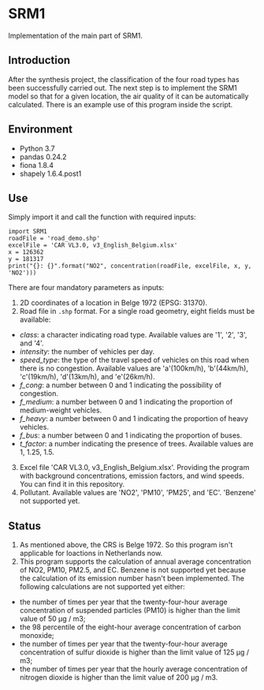 # SRM1
Implementation of the main part of SRM1.
## Introduction
After the synthesis project, the classification of the four road types has been successfully carried out. The next step is to implement the SRM1 model so that for a given location, the air quality of it can be automatically calculated. There is an example use of this program inside the script.
## Environment
* Python 3.7
* pandas 0.24.2
* fiona 1.8.4
* shapely 1.6.4.post1
## Use
Simply import it and call the function with required inputs:
```
import SRM1
roadFile = 'road_demo.shp'
excelFile = 'CAR VL3.0, v3_English_Belgium.xlsx'
x = 126362
y = 181317
print("{}: {}".format("NO2", concentration(roadFile, excelFile, x, y, 'NO2')))
```
There are four mandatory parameters as inputs:
1. 2D coordinates of a location in Belge 1972 (EPSG: 31370).
2. Road file in `.shp` format. For a single road geometry, eight fields must be available:
  * *class*: a character indicating road type. Available values are '1', '2', '3', and '4'.
  * *intensity*: the number of vehicles per day.
  * *speed_type*: the type of the travel speed of vehicles on this road when there is no congestion. Available values are 'a'(100km/h), 'b'(44km/h), 'c'(19km/h), 'd'(13km/h), and 'e'(26km/h).
  * *f_cong*: a number between 0 and 1 indicating the possibility of congestion.
  * *f_medium*: a number between 0 and 1 indicating the proportion of medium-weight vehicles.
  * *f_heavy*: a number between 0 and 1 indicating the proportion of heavy vehicles.
  * *f_bus*: a number between 0 and 1 indicating the proportion of buses.
  * *t_factor*: a number indicating the presence of trees. Available values are 1, 1.25, 1.5.
3. Excel file 'CAR VL3.0, v3_English_Belgium.xlsx'. Providing the program with background concentrations, emission factors, and wind speeds. You can find it in this repository.
4. Pollutant. Available values are 'NO2', 'PM10', 'PM25', and 'EC'. 'Benzene' not supported yet.
## Status
1. As mentioned above, the CRS is Belge 1972. So this program isn't applicable for loactions in Netherlands now.
2. This program supports the calculation of annual average concentration of NO2, PM10, PM2.5, and EC. Benzene is not supported yet because the calculation of its emission number hasn't been implemented. The following calculations are not supported yet either:
* the number of times per year that the twenty-four-hour average concentration of suspended particles (PM10) is higher than the limit value of 50 μg / m3;
* the 98 percentile of the eight-hour average concentration of carbon monoxide;
* the number of times per year that the twenty-four-hour average concentration of sulfur dioxide is higher than the limit value of 125 μg / m3;
* the number of times per year that the hourly average concentration of nitrogen dioxide is higher than the limit value of 200 μg / m3.
